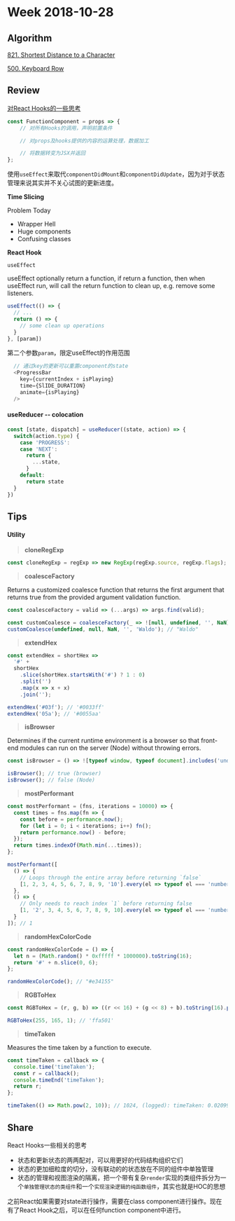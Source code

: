 # Week 2018-10-28

## Algorithm

[821. Shortest Distance to a Character](https://leetcode.com/problems/shortest-distance-to-a-character/solution/)

[500. Keyboard Row](https://leetcode.com/problems/keyboard-row/description/)

## Review

[对React Hooks的一些思考](https://zhuanlan.zhihu.com/p/48264713)

```javascript
const FunctionComponent = props => {
    // 对所有Hooks的调用，声明前置条件

    // 对props及hooks提供的内容的运算处理，数据加工

    // 将数据转变为JSX并返回
};
```

使用`useEffect`来取代`componentDidMount`和`componentDidUpdate`，因为对于状态管理来说其实并不关心试图的更新进度。

**Time Slicing**

Problem Today

- Wrapper Hell
- Huge components
- Confusing classes

**React Hook**

`useEffect`

useEffect optionally return a function, if return a function, then when useEffect run, will call the return function to clean up, e.g. remove some listeners.

```js
useEffect(() => {
  // ...
  return () => {
    // some clean up operations
  }
}, [param])
```

第二个参数`param`，限定useEffect的作用范围


```js
  // 通过key的更新可以重置component的state
  <ProgressBar
    key={currentIndex + isPlaying}
    time={SlIDE_DURATION}
    animate={isPlaying}
  />
```


#### useReducer -- colocation

```js
const [state, dispatch] = useReducer((state, action) => {
  switch(action.type) {
    case 'PROGRESS':
    case 'NEXT':
      return {
        ...state,
      }
    default:
      return state
  }
})
```

## Tips

#### Utility

> **cloneRegExp**

```javascript
const cloneRegExp = regExp => new RegExp(regExp.source, regExp.flags);
```


> **coalesceFactory**

Returns a customized coalesce function that returns the first argument that returns true from the provided argument validation function.

```javascript
const coalesceFactory = valid => (...args) => args.find(valid);

const customCoalesce = coalesceFactory(_ => ![null, undefined, '', NaN].includes(_));
customCoalesce(undefined, null, NaN, '', 'Waldo'); // "Waldo"
```


> **extendHex**

```javascript
const extendHex = shortHex =>
  '#' +
  shortHex
    .slice(shortHex.startsWith('#') ? 1 : 0)
    .split('')
    .map(x => x + x)
    .join('');

extendHex('#03f'); // '#0033ff'
extendHex('05a'); // '#0055aa'
```


> **isBrowser**

Determines if the current runtime environment is a browser so that front-end modules can run on the server (Node) without throwing errors.

```javascript
const isBrowser = () => ![typeof window, typeof document].includes('undefined');

isBrowser(); // true (browser)
isBrowser(); // false (Node)
```


> **mostPerformant**

```javascript
const mostPerformant = (fns, iterations = 10000) => {
  const times = fns.map(fn => {
    const before = performance.now();
    for (let i = 0; i < iterations; i++) fn();
    return performance.now() - before;
  });
  return times.indexOf(Math.min(...times));
};

mostPerformant([
  () => {
    // Loops through the entire array before returning `false`
    [1, 2, 3, 4, 5, 6, 7, 8, 9, '10'].every(el => typeof el === 'number');
  },
  () => {
    // Only needs to reach index `1` before returning false
    [1, '2', 3, 4, 5, 6, 7, 8, 9, 10].every(el => typeof el === 'number');
  }
]); // 1
```


> **randomHexColorCode**

```javascript
const randomHexColorCode = () => {
  let n = (Math.random() * 0xfffff * 1000000).toString(16);
  return '#' + n.slice(0, 6);
};

randomHexColorCode(); // "#e34155"
```


> **RGBToHex**

```javascript
const RGBToHex = (r, g, b) => ((r << 16) + (g << 8) + b).toString(16).padStart(6, '0');

RGBToHex(255, 165, 1); // 'ffa501'
```


> **timeTaken**

Measures the time taken by a function to execute.

```javascript
const timeTaken = callback => {
  console.time('timeTaken');
  const r = callback();
  console.timeEnd('timeTaken');
  return r;
};

timeTaken(() => Math.pow(2, 10)); // 1024, (logged): timeTaken: 0.02099609375ms
```

## Share

React Hooks一些相关的思考

- 状态和更新状态的两两配对，可以用更好的代码结构组织它们
- 状态的更加细粒度的切分，没有联动的的状态放在不同的组件中单独管理
- 状态的管理和视图渲染的隔离，把一个带有复杂`render`实现的类组件拆分为一个`单独管理状态的类组件`和一个`实现渲染逻辑的纯函数组件`，其实也就是HOC的思想


之前React如果需要对state进行操作，需要在class component进行操作。现在有了React Hook之后，可以在任何function component中进行。
